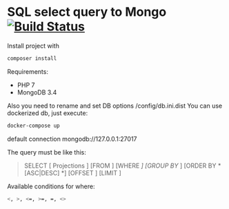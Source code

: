 # SQL select query to Mongo [![Build Status](https://travis-ci.org/smagolexandr/mongo_client_alt.svg?branch=master)](https://travis-ci.org/smagolexandr/mongo_client_alt)
Install project with
```sh
composer install
```
Requirements:

  - PHP 7
  - MongoDB 3.4
 
Also you need to rename and set DB options /config/db.ini.dist
You can use dockerized db, just execute:
```sh
docker-compose up
```
default connection mongodb://127.0.0.1:27017

The query must be like this:
>SELECT [ Projections ] [FROM <Target>] [WHERE <Condition>*] [GROUP BY <Field>*] [ORDER BY <Field>* [ASC|DESC] *] [OFFSET <SkipRecords>] [LIMIT <MaxRecords>]

Available conditions for where:
  ```sh
  <, >, <=, >=, =, <>
  ```

